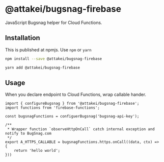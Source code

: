 # @attakei/bugsnag-firebase

JavaScript Bugsnag helper for Cloud Functions.

## Installation

This is published at npmjs. Use `npm` or `yarn`

```bash
npm install --save @attakei/bugsnag-firebase
```

```bash
yarn add @attakei/bugsnag-firebase
```

## Usage

When you declare endpoint to Cloud Functions, wrap callable hander.

```nodejs
import { configureBugsnag } from '@attakei/bugsnag-firebase';
import functions from 'firebase-functions';

const bugsnagFunctions = configuerBugsnag('bugsnag-api-key');

/**
 * Wrapper function `observeHttpOnCall` catch internal exception and notify to BugSnag.com
 */
export A_HTTPS_CALLABLE = bugsnagFunctions.https.onCall((data, ctx) => {
    return 'hello world';
}))
```
